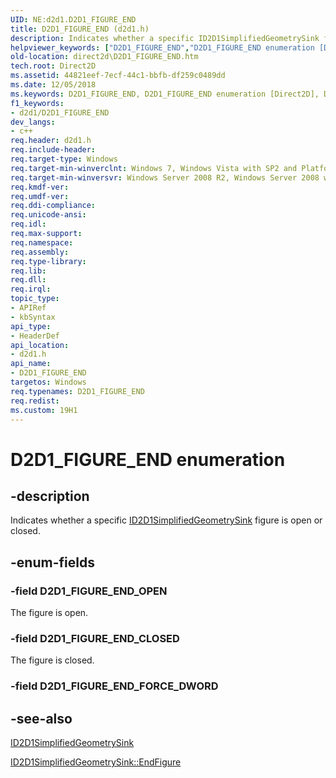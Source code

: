 ```yaml
---
UID: NE:d2d1.D2D1_FIGURE_END
title: D2D1_FIGURE_END (d2d1.h)
description: Indicates whether a specific ID2D1SimplifiedGeometrySink figure is open or closed.helpviewer_keywords: ["D2D1_FIGURE_END","D2D1_FIGURE_END enumeration [Direct2D]","D2D1_FIGURE_END_CLOSED","D2D1_FIGURE_END_OPEN","d2d1/D2D1_FIGURE_END","d2d1/D2D1_FIGURE_END_CLOSED","d2d1/D2D1_FIGURE_END_OPEN","direct2d.D2D1_FIGURE_END"]
old-location: direct2d\D2D1_FIGURE_END.htm
tech.root: Direct2D
ms.assetid: 44821eef-7ecf-44c1-bbfb-df259c0489dd
ms.date: 12/05/2018
ms.keywords: D2D1_FIGURE_END, D2D1_FIGURE_END enumeration [Direct2D], D2D1_FIGURE_END_CLOSED, D2D1_FIGURE_END_OPEN, d2d1/D2D1_FIGURE_END, d2d1/D2D1_FIGURE_END_CLOSED, d2d1/D2D1_FIGURE_END_OPEN, direct2d.D2D1_FIGURE_END
f1_keywords:
- d2d1/D2D1_FIGURE_END
dev_langs:
- c++
req.header: d2d1.h
req.include-header: 
req.target-type: Windows
req.target-min-winverclnt: Windows 7, Windows Vista with SP2 and Platform Update for Windows Vista [desktop apps \| UWP apps]
req.target-min-winversvr: Windows Server 2008 R2, Windows Server 2008 with SP2 and Platform Update for Windows Server 2008 [desktop apps \| UWP apps]
req.kmdf-ver: 
req.umdf-ver: 
req.ddi-compliance: 
req.unicode-ansi: 
req.idl: 
req.max-support: 
req.namespace: 
req.assembly: 
req.type-library: 
req.lib: 
req.dll: 
req.irql: 
topic_type:
- APIRef
- kbSyntax
api_type:
- HeaderDef
api_location:
- d2d1.h
api_name:
- D2D1_FIGURE_END
targetos: Windows
req.typenames: D2D1_FIGURE_END
req.redist: 
ms.custom: 19H1
---
```


# D2D1_FIGURE_END enumeration


## -description


Indicates whether a specific  <a href="/windows/win32/api/d2d1/nn-d2d1-id2d1simplifiedgeometrysink">ID2D1SimplifiedGeometrySink</a> figure is open or closed. 


## -enum-fields




### -field D2D1_FIGURE_END_OPEN

The figure is open.


### -field D2D1_FIGURE_END_CLOSED

The figure is closed.


### -field D2D1_FIGURE_END_FORCE_DWORD




## -see-also




<a href="/windows/win32/api/d2d1/nn-d2d1-id2d1simplifiedgeometrysink">ID2D1SimplifiedGeometrySink</a>



<a href="/windows/win32/api/d2d1/nf-d2d1-id2d1simplifiedgeometrysink-endfigure">ID2D1SimplifiedGeometrySink::EndFigure</a>
 

 

